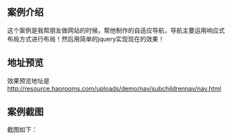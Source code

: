 ## 案例介绍

这个案例是我帮朋友做网站的时候，帮他制作的自适应导航，导航主要运用响应式布局方式进行布局！然后用简单的jquery实现现在的效果！



## 地址预览

效果预览地址是 http://resource.haorooms.com/uploads/demo/nav/subchildrennav/nav.html


## 案例截图

截图如下：




